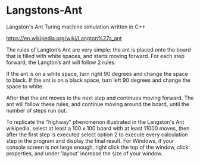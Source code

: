 # Langstons-Ant
Langston's Ant Turing machine simulation written in C++

https://en.wikipedia.org/wiki/Langton%27s_ant

The rules of Langton’s Ant are very simple: the ant is placed onto the board that is filled with white spaces, and starts moving forward. For  each step forward, the Langton’s ant will follow 2 rules:

If the ant is on a white space, turn right 90 degrees and change the space to black.
If the ant is on a black space, turn left 90 degrees and change the space to white.

After that the ant moves to the next step and continues moving forward. The ant will follow these rules, and continue moving around the board, until the number of steps run out.

To replicate the "highway" phenomenon illustrated in the Langston's Ant wikipedia, select at least a 100 x 100 board with at least 11000 moves, then after the first step is executed select option 2 to execute every calculation step in the program and display the final result. For Windows, if your console screen is not large enough, right click the top of the window, click properties, and under 'layout' increase the size of your window.
